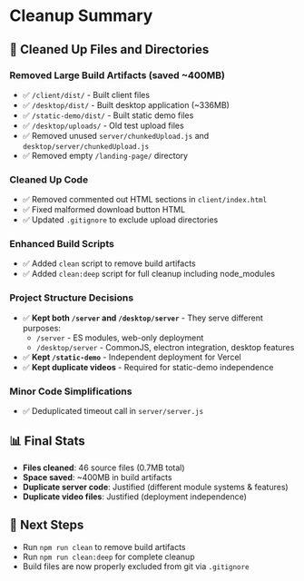 # Cleanup Summary

## 🧹 Cleaned Up Files and Directories

### Removed Large Build Artifacts (saved ~400MB)
- ✅ `/client/dist/` - Built client files
- ✅ `/desktop/dist/` - Built desktop application (~336MB)
- ✅ `/static-demo/dist/` - Built static demo files
- ✅ `/desktop/uploads/` - Old test upload files
- ✅ Removed unused `server/chunkedUpload.js` and `desktop/server/chunkedUpload.js`
- ✅ Removed empty `/landing-page/` directory

### Cleaned Up Code
- ✅ Removed commented out HTML sections in `client/index.html`
- ✅ Fixed malformed download button HTML
- ✅ Updated `.gitignore` to exclude upload directories

### Enhanced Build Scripts
- ✅ Added `clean` script to remove build artifacts
- ✅ Added `clean:deep` script for full cleanup including node_modules

### Project Structure Decisions
- ✅ **Kept both `/server` and `/desktop/server`** - They serve different purposes:
  - `/server` - ES modules, web-only deployment
  - `/desktop/server` - CommonJS, electron integration, desktop features
- ✅ **Kept `/static-demo`** - Independent deployment for Vercel
- ✅ **Kept duplicate videos** - Required for static-demo independence

### Minor Code Simplifications
- ✅ Deduplicated timeout call in `server/server.js`

## 📊 Final Stats
- **Files cleaned**: 46 source files (0.7MB total)
- **Space saved**: ~400MB in build artifacts
- **Duplicate server code**: Justified (different module systems & features)
- **Duplicate video files**: Justified (deployment independence)

## 🚀 Next Steps
- Run `npm run clean` to remove build artifacts
- Run `npm run clean:deep` for complete cleanup
- Build files are now properly excluded from git via `.gitignore`
